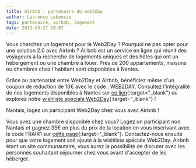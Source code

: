 ```yaml
---
title: Airbnb - partenaire du web2day
author: Laurence Lebousse
tags: partenaire, airbnb, logement
date: 2013-03-27 10:07
---
```


Vous cherchez un logement pour le Web2Day ? Pourquoi ne pas opter pour une solution 2.0 avec Airbnb ? Airbnb est un service en ligne qui réunit des voyageurs à la recherche de logements uniques et des hôtes qui ont un hébergement ou une chambre à louer. Près de 200 appartements, maisons ou chambres chez l'habitant sont disponibles à Nantes.

Grâce au partenariat entre Web2Day et Airbnb, bénéficiez même d'un coupon de réduction de 10€ avec le code : WEB2DAY. Consultez l'intégralité de nos logements disponibles à Nantes sur [ce lien](https://www.airbnb.fr/s/Nantes--France?checkin=15-05-2013&checkout=17-05-2013&af=2989860&c=web2day)(:target="_blank") ou explorez notre [wishliste spéciale Web2Day](https://www.airbnb.fr/wishlists/10359032&af=2989860&c=web2daywishlist){:target="_blank"} !

Nantais, logez un participant Web2Day chez vous avec Airbnb !

Vous avez une chambre disponible chez vous? Logez un participant non Nantais et gagnez 35€ en plus du prix de la location en vous inscrivant avec le code FRAIR1 sur [cette page](https://www.airbnb.fr/newhost){:target="_blank"}. Contactez-nous ensuite pour que votre logement soit ajouté à la wishliste spéciale Web2Day. Airbnb étant un site communautaire, vous aurez la possibilité de discuter avec les personnes souhaitant séjourner chez vous avant d'accepter de les héberger.
